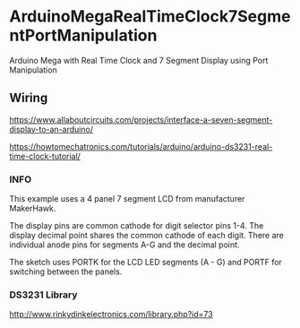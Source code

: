 # ArduinoMegaRealTimeClock7SegmentPortManipulation
Arduino Mega with Real Time Clock and 7 Segment Display using Port Manipulation

## Wiring
https://www.allaboutcircuits.com/projects/interface-a-seven-segment-display-to-an-arduino/

https://howtomechatronics.com/tutorials/arduino/arduino-ds3231-real-time-clock-tutorial/

### INFO
This example uses a 4 panel 7 segment LCD from manufacturer MakerHawk.

The display pins are common cathode for digit selector pins 1-4. 
The display decimal point shares the common cathode of each digit. 
There are individual anode pins for segments A-G and the decimal point.

The sketch uses PORTK for the LCD LED segments (A - G) and
PORTF for switching between the panels.

### DS3231 Library
http://www.rinkydinkelectronics.com/library.php?id=73
